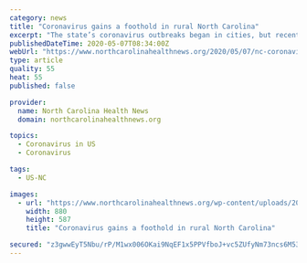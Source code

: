 ```yaml
---
category: news
title: "Coronavirus gains a foothold in rural North Carolina"
excerpt: "The state’s coronavirus outbreaks began in cities, but recent data show a disproprotionate burden of cases per capita in rural areas."
publishedDateTime: 2020-05-07T08:34:00Z
webUrl: "https://www.northcarolinahealthnews.org/2020/05/07/nc-coronavirus-rural/"
type: article
quality: 55
heat: 55
published: false

provider:
  name: North Carolina Health News
  domain: northcarolinahealthnews.org

topics:
  - Coronavirus in US
  - Coronavirus

tags:
  - US-NC

images:
  - url: "https://www.northcarolinahealthnews.org/wp-content/uploads/2020/05/COVID-19-flyer_4-scaled-e1588182788611.jpg"
    width: 880
    height: 587
    title: "Coronavirus gains a foothold in rural North Carolina"

secured: "z3gwwEyT5Nbu/rP/M1wx006OKai9NqEF1x5PPVfboJ+vc5ZUfyNm73ncs6M53ZQpruG5fV2C6yOe8ATcRizIbz2HTcaJM8M4MgPyrgh9YEeJATD5RejWahf01duPoBw41WppKzTq7hrJyGcVulvGJFTqFGNcUxZPqNawMSJJBcVmiZKOm3n6Yr3c0mX4r2sEhExZKEOoeiNfEMWZS4LIcwJW1mDlC0SScHZQkk2BbcYT9q1WdAwFMbwpleXNu9JyDL6WdXIU8WveWdr0ODPmp7ZgZza6gZjK2MvpRkgjOiTETkU95BEp+ZeABN5bwn9b224X4VKi73H+v7vMiE5l+/I5F0i0RpuFGr8ggi9OiXeUrjd/Gow2ZU3XdbHchFFU6S5sggCrbHS8eG2xuO7hbCnIb7BplS1UY20IYT8l9GXp56IAmAYDbQI1tIjxaHFAMLbaoaNY7MUbW7R2wdPnDwL9UjpXInEYOH/bF5GtxOo=;s0kRt3mJ0hvs9GjMElgpTQ=="
---
```


